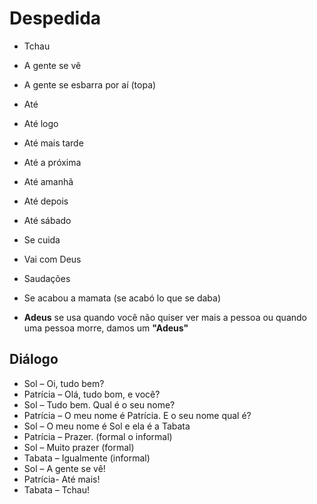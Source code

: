 # Despedida

* Tchau
* A gente se vê
* A gente se esbarra por aí (topa)
* Até
* Até logo
* Até mais tarde
* Até a próxima
* Até amanhã
* Até depois
* Até sábado
* Se cuida
* Vai com Deus
* Saudações
* Se acabou a mamata (se acabó lo que se daba)

* **Adeus** se usa quando você não quiser ver mais a pessoa ou quando uma pessoa morre, damos um **"Adeus"**

## Diálogo

* Sol – Oi, tudo bem?
* Patrícia – Olá, tudo bom, e você?
* Sol – Tudo bem. Qual é o seu nome?
* Patrícia – O meu nome é Patrícia. E o seu nome qual é?
* Sol – O meu nome é Sol e ela é a Tabata
* Patrícia – Prazer. (formal o informal)
* Sol – Muito prazer (formal)
* Tabata – Igualmente (informal)
* Sol – A gente se vê!
* Patrícia- Até mais!
* Tabata – Tchau!
